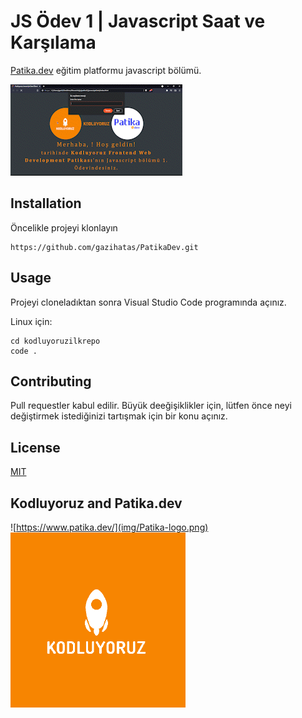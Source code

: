 # JS Ödev 1 | Javascript Saat ve Karşılama

[Patika.dev](https://www.patika.dev/) eğitim platformu javascript bölümü. 

![](img/odev.gif)


## Installation

Öncelikle projeyi klonlayın

```
https://github.com/gazihatas/PatikaDev.git
```

## Usage 

Projeyi cloneladıktan sonra Visual Studio Code programında açınız.

Linux için:

```
cd kodluyoruzilkrepo
code .
```

## Contributing

Pull requestler kabul edilir. Büyük deeğişiklikler için, lütfen önce neyi değiştirmek istediğinizi tartışmak için bir konu açınız.

## License

[MIT](https://choosealicense.com/licenses/mit/)

## Kodluyoruz and Patika.dev
![https://www.patika.dev/](img/Patika-logo.png)
![](img/kodluyoruz-logo.png)
